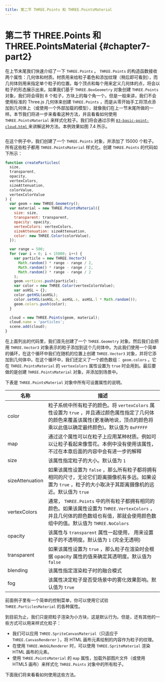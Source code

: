 ```yaml
---
title: 第二节 THREE.Points 和 THREE.PointsMaterial
---
```

# 第二节 THREE.Points 和 THREE.PointsMaterial {#chapter7-part2}

在上节末尾我们快速介绍了一下 `THREE.Points` 。 `THREE.Points` 的构造函数接收两个属性：几何体和材质。材质用来给粒子着色和添加纹理（稍后即可看到），而几何体则用来指定单个粒子的位置。每个顶点和每个用来定义几何体的点，将会以粒子的形态展示出来。如果我们基于 `THREE.BoxGeometry` 对象创建 `THREE.Points` 对象，我们将会得到 8 个粒子，方块上的每个角一个。但是一般来讲，我们不会使用标准的 Three.js 几何体来创建 `THREE.Points` ，而是从零开始手工将顶点添加到几何体上（或使用一个外部加载的模型），就像我们在上一节末尾所做的一样。本节我们将进一步来看看这种方法，并且看看如何使用 `THREE.PointsMaterial` 来样式化粒子。我们将会通过示例 [ `03-basic-point-cloud.html` ](/example/chapter7/03-basic-point-cloud) 来讲解这种方法。本例效果如图 7.4 所示。

<Image :index="4" />

在这个例子中，我们创建了一个 `THREE.Points` 对象，并添加了 15000 个粒子。所有这些粒子都用 `THREE.PointsMaterial` 样式化。创建 `THREE.Points` 的代码如下所示：

```js
function createParticles(
  size,
  transparent,
  opacity,
  vertexColors,
  sizeAttenuation,
  colorValue,
  vertexColorValue
) {
  var geom = new THREE.Geometry();
  var material = new THREE.PointsMaterial({
    size: size,
    transparent: transparent,
    opacity: opacity,
    vertexColors: vertexColors,
    sizeAttenuation: sizeAttenuation,
    color: new THREE.Color(colorValue),
  });

  var range = 500;
  for (var i = 0; i < 15000; i++) {
    var particle = new THREE.Vector3(
      Math.random() * range - range / 2,
      Math.random() * range - range / 2,
      Math.random() * range - range / 2
    );
    geom.vertices.push(particle);
    var color = new THREE.Color(vertexColorValue);
    var asHSL = {};
    color.getHSL(asHSL);
    color.setHSL(asHSL.h, asHSL.s, asHSL.l * Math.random());
    geom.colors.push(color);
  }

  cloud = new THREE.Points(geom, material);
  cloud.name = 'particles';
  scene.add(cloud);
}
```

在上面列出的代码里，我们首先创建了一个 `THREE.Geometry` 对象。然后我们会把用 `THREE.Vector3` 对象表示的粒子添加到这个几何体中。为此我们使用一个简单的循环，在这个循环中我们在随机的位置上创建 `THREE.Vector3` 对象，并将它添加到几何体中。在这个循环中，我们还定义了一个颜色数组： `geom.colors` 。它在 `THREE.PointsMaterial` 的 `vertexColors` 属性设置为 `true` 时会用到。最后要做的是创建 `THREE.PointsMaterial` 对象，并添加到场景中。

下表是 `THREE.PointsMaterial` 对象中所有可设置属性的说明。

| 名称 | 描述 |
| --- | --- |
| color | 粒子系统中所有粒子的颜色。将 `vertexColors` 属性设置为 `true` ，并且通过颜色属性指定了几何体的颜色来覆盖该属性(更准确地说，顶点的颜色将乘以此值以确定最终颜色)。默认值为 `0xFFFFF` |
| map | 通过这个属性可以在粒子上应用某种材质。例如可以让粒子看起来像雪花。本例中没有使用该属性，不过在本章后面的内容中会有进一步的解释 |
| size | 该属性指定粒子的大小。默认值为 `1` |
| sizeAttenuation | 如果该属性设置为 `false` ，那么所有粒子都将拥有相同的尺寸，无论它们距离摄像机有多远。如果设置为 `true` ，粒子的大小取决于其距离摄像机的远近。默认值为 `true` |
| vertexColors | 通常， `THREE.Points` 中的所有粒子都拥有相同的颜色。如果该属性设置为 `THREE.VertexColors` ，并且几何体的颜色数组也有值，那就会使用颜色数组中的值。默认值为 `THREE.NoColors` |
| opacity | 该属性与 `transparent` 属性一起使用， 用来设置粒子的不透明度。默认值为 `1` (完全无透明) |
| transparent | 如果该属性设置为 `true` ，那么粒子在渲染时会根据 opacity 属性的值来确定其透明度。默认值为 `false` |
| blending | 该属性指定渲染粒子时的融合模式 |
| fog | 该属性决定粒子是否受场景中的雾化效果影响。默认值为 `true` |

前面例子里有一个简单的控制菜单，你可以使用它试验 `THREE.ParticlesMaterial` 的各种属性。

到目前为止，我们只是把粒子渲染为小方块，这是默认行为。但是，还有其他的一些方式可以用来样式化粒子：

* 我们可以应用 `THREE.SpriteCanvasMaterial`（只适应于 `THREE.CanvasRenderer` ），将 HTML 画布元素绘制的内容作为粒子的纹理。
* 在使用 `THREE.WebGLRenderer` 时，可以使用 `THREE.SpriteMaterial` 渲染 HTML 画布的元素。
* 使用 `THREE.PointsMaterial` 的 `map` 属性，加载外部图片文件（或使用 HTML5 画布）来样式化 `THREE.Points` 对象中的所有粒子。

下面我们将来看看如何使用这些方法。
